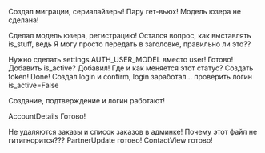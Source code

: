 Создал миграции, сериалайзеры! Пару гет-вьюх! Модель юзера не сделана!

Сделал модель юзера, регистрацию! Остался вопрос, как выставлять is_stuff, ведь Я могу просто передать в заголовке, 
правильно ли это??

Нужно сделать settings.AUTH_USER_MODEL вместо user! Готово!
Добавить is_active? Добавил! Где и как меняется этот статус?
Создать token! Done!
Создал login и confirm, login заработал... проверить логин is_active=False

Создание, подтверждение и логин работают!

AccountDetails Готово!

Не удаляются заказы и список заказов в админке!
Почему этот файл не гитигнорится???
PartnerUpdate готово!
ContactView готово!